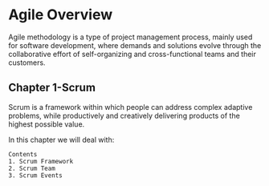 # Agile Overview

Agile methodology is a type of project management process, mainly used for software development, where demands and solutions evolve through the collaborative effort of self-organizing and cross-functional teams and their customers.

## Chapter 1-Scrum

Scrum is a framework within which people can address complex adaptive problems, while productively and creatively delivering products of the highest possible value.

In this chapter we will deal with:

    Contents
    1. Scrum Framework
    2. Scrum Team
    3. Scrum Events
